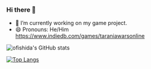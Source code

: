 ### Hi there 👋

- 🔭 I’m currently working on my game project.
- 😄 Pronouns: He/Him
https://www.indiedb.com/games/taraniawarsonline

![ofishida's GitHub stats](https://github-readme-stats.vercel.app/api?username=ofishida&theme=merko&show_icons=true)

[![Top Langs](https://github-readme-stats.vercel.app/api/top-langs/?username=ofishida&layout=compact)](https://github.com/anuraghazra/github-readme-stats)


